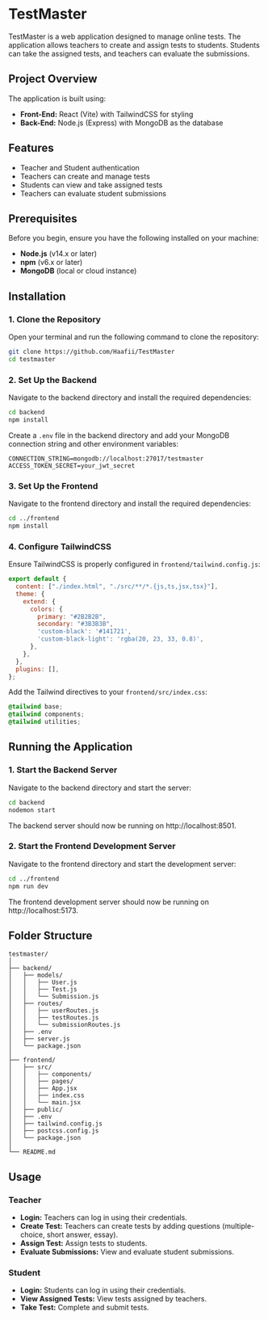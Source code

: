 # TestMaster

TestMaster is a web application designed to manage online tests. The application allows teachers to create and assign tests to students. Students can take the assigned tests, and teachers can evaluate the submissions.

## Project Overview

The application is built using:

- **Front-End:** React (Vite) with TailwindCSS for styling
- **Back-End:** Node.js (Express) with MongoDB as the database

## Features

- Teacher and Student authentication
- Teachers can create and manage tests
- Students can view and take assigned tests
- Teachers can evaluate student submissions

## Prerequisites

Before you begin, ensure you have the following installed on your machine:

- **Node.js** (v14.x or later)
- **npm** (v6.x or later)
- **MongoDB** (local or cloud instance)

## Installation

### 1. Clone the Repository

Open your terminal and run the following command to clone the repository:

```bash
git clone https://github.com/Haafii/TestMaster
cd testmaster
```

### 2. Set Up the Backend

Navigate to the backend directory and install the required dependencies:

```bash
cd backend
npm install
```

Create a `.env` file in the backend directory and add your MongoDB connection string and other environment variables:

```dotenv
CONNECTION_STRING=mongodb://localhost:27017/testmaster
ACCESS_TOKEN_SECRET=your_jwt_secret
```

### 3. Set Up the Frontend

Navigate to the frontend directory and install the required dependencies:

```bash
cd ../frontend
npm install
```

### 4. Configure TailwindCSS

Ensure TailwindCSS is properly configured in `frontend/tailwind.config.js`:

```javascript
export default {
  content: ["./index.html", "./src/**/*.{js,ts,jsx,tsx}"],
  theme: {
    extend: {
      colors: {
        primary: "#2B2B2B",
        secondary: "#3B3B3B",
        'custom-black': '#141721',
        'custom-black-light': 'rgba(20, 23, 33, 0.8)',
      },
    },
  },
  plugins: [],
};
```

Add the Tailwind directives to your `frontend/src/index.css`:

```css
@tailwind base;
@tailwind components;
@tailwind utilities;
```

## Running the Application

### 1. Start the Backend Server

Navigate to the backend directory and start the server:

```bash
cd backend
nodemon start
```

The backend server should now be running on http://localhost:8501.

### 2. Start the Frontend Development Server

Navigate to the frontend directory and start the development server:

```bash
cd ../frontend
npm run dev
```

The frontend development server should now be running on http://localhost:5173.

## Folder Structure

```
testmaster/
│
├── backend/
│   ├── models/
│   │   ├── User.js
│   │   ├── Test.js
│   │   └── Submission.js
│   ├── routes/
│   │   ├── userRoutes.js
│   │   ├── testRoutes.js
│   │   └── submissionRoutes.js
│   ├── .env
│   ├── server.js
│   └── package.json
│
├── frontend/
│   ├── src/
│   │   ├── components/
│   │   ├── pages/
│   │   ├── App.jsx
│   │   ├── index.css
│   │   └── main.jsx
│   ├── public/
│   ├── .env
│   ├── tailwind.config.js
│   ├── postcss.config.js
│   └── package.json
│
└── README.md
```

## Usage

### Teacher

- **Login:** Teachers can log in using their credentials.
- **Create Test:** Teachers can create tests by adding questions (multiple-choice, short answer, essay).
- **Assign Test:** Assign tests to students.
- **Evaluate Submissions:** View and evaluate student submissions.

### Student

- **Login:** Students can log in using their credentials.
- **View Assigned Tests:** View tests assigned by teachers.
- **Take Test:** Complete and submit tests.

